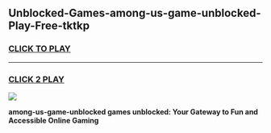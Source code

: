 
## Unblocked-Games-among-us-game-unblocked-Play-Free-tktkp
<h3>
<a href="https://premium76.site?title=among-us-game-unblocked&ref=23A">CLICK TO PLAY</a></h3>
<hr>

<h3>
<a href="https://premium76.site?title=among-us-game-unblocked&ref=23A">CLICK 2 PLAY</a>
  
</h3>

<a href="https://premium76.site?title=among-us-game-unblocked&ref=23A"><img src="https://clearcache.store/games.png"></a>


**among-us-game-unblocked games unblocked: Your Gateway to Fun and Accessible Online Gaming**
